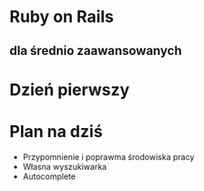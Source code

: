 <!SLIDE title-slide transition=fade>

# Ruby on Rails #
## dla średnio zaawansowanych ##

<!SLIDE title-slide transition=fade>

# Dzień pierwszy #

<!SLIDE smaller bullets incremental transition=fade>

# Plan na dziś #
  
  * Przypomnienie i poprawma środowiska pracy
  * Własna wyszukiwarka
  * Autocomplete